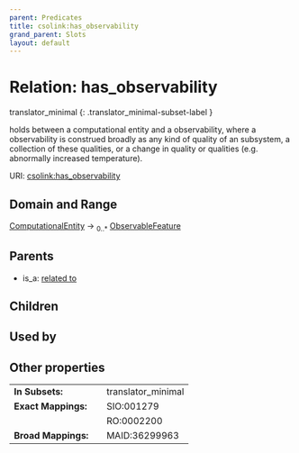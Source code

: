 ```yaml
---
parent: Predicates
title: csolink:has_observability
grand_parent: Slots
layout: default
---
```


# Relation: has_observability

translator_minimal
{: .translator_minimal-subset-label }


holds between a computational entity and a observability, where a observability is construed broadly as any kind of quality of an subsystem, a collection of these qualities, or a change in quality or qualities (e.g. abnormally increased temperature).

URI: [csolink:has_observability](https://w3id.org/csolink/vocab/has_observability)

## Domain and Range

[ComputationalEntity](ComputationalEntity.md) ->  <sub>0..*</sub> [ObservableFeature](ObservableFeature.md)

## Parents

 *  is_a: [related to](related_to.md)

## Children


## Used by


## Other properties

|  |  |  |
| --- | --- | --- |
| **In Subsets:** | | translator_minimal |
| **Exact Mappings:** | | SIO:001279 |
|  | | RO:0002200 |
| **Broad Mappings:** | | MAID:36299963 |

